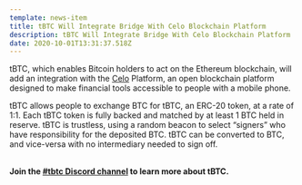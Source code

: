 ```yaml
---
template: news-item
title: tBTC Will Integrate Bridge With Celo Blockchain Platform
description: tBTC Will Integrate Bridge With Celo Blockchain Platform
date: 2020-10-01T13:31:37.518Z
---
```

tBTC, which enables Bitcoin holders to act on the Ethereum blockchain, will add an integration with the [Celo](https://celo.org/) Platform, an open blockchain platform designed to make financial tools accessible to people with a mobile phone.

tBTC allows people to exchange BTC for tBTC, an ERC-20 token, at a rate of 1:1. Each tBTC token is fully backed and matched by at least 1 BTC held in reserve. tBTC is trustless, using a random beacon to select “signers” who have responsibility for the deposited BTC. tBTC can be converted to BTC, and vice-versa with no intermediary needed to sign off.

**\
Join the [\#tbtc Discord channel](https://discord.com/invite/threshold?ref=tbtc.network) to learn more about tBTC.**
